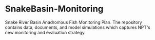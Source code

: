 # SnakeBasin-Monitoring
Snake River Basin Anadromous Fish Monitoring Plan. The repository contains data, documents, and model simulations which captures NPT's new monitoring and evaluation strategy.
